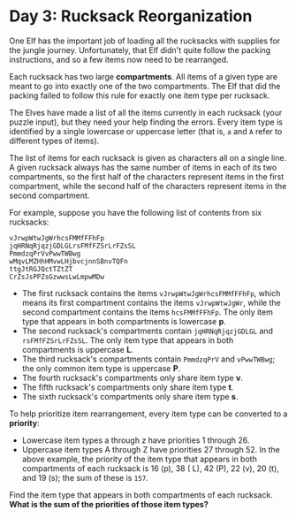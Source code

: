 # Day 3: Rucksack Reorganization

One Elf has the important job of loading all the rucksacks with supplies for the jungle journey. Unfortunately, that
Elf didn't quite follow the packing instructions, and so a few items now need to be rearranged.

Each rucksack has two large **compartments**. All items of a given type are meant to go into exactly one of the two
compartments. The Elf that did the packing failed to follow this rule for exactly one item type per rucksack.

The Elves have made a list of all the items currently in each rucksack (your puzzle input), but they need your help
finding the errors. Every item type is identified by a single lowercase or uppercase letter (that is, `a` and `A` refer to
different types of items).

The list of items for each rucksack is given as characters all on a single line. A given rucksack always has the same
number of items in each of its two compartments, so the first half of the characters represent items in the first
compartment, while the second half of the characters represent items in the second compartment.

For example, suppose you have the following list of contents from six rucksacks:

```
vJrwpWtwJgWrhcsFMMfFFhFp
jqHRNqRjqzjGDLGLrsFMfFZSrLrFZsSL
PmmdzqPrVvPwwTWBwg
wMqvLMZHhHMvwLHjbvcjnnSBnvTQFn
ttgJtRGJQctTZtZT
CrZsJsPPZsGzwwsLwLmpwMDw
```

- The first rucksack contains the items `vJrwpWtwJgWrhcsFMMfFFhFp`, which means its first compartment contains the items
  `vJrwpWtwJgWr`, while the second compartment contains the items `hcsFMMfFFhFp`. The only item type that appears in
  both
  compartments is lowercase **p**.
- The second rucksack's compartments contain `jqHRNqRjqzjGDLGL` and `rsFMfFZSrLrFZsSL`. The only item type that appears
  in
  both compartments is uppercase **L**.
- The third rucksack's compartments contain `PmmdzqPrV` and `vPwwTWBwg`; the only common item type is uppercase **P**.
- The fourth rucksack's compartments only share item type **v**.
- The fifth rucksack's compartments only share item type **t**.
- The sixth rucksack's compartments only share item type **s**.

To help prioritize item rearrangement, every item type can be converted to a **priority**:

- Lowercase item types a through z have priorities 1 through 26.
- Uppercase item types A through Z have priorities 27 through 52.
In the above example, the priority of the item type that appears in both compartments of each rucksack is 16 (p), 38 (
L), 42 (P), 22 (v), 20 (t), and 19 (s); the sum of these is `157`.

Find the item type that appears in both compartments of each rucksack. **What is the sum of the priorities of those item
types?**